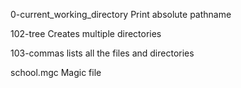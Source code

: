 0-current_working_directory
Print absolute pathname

102-tree
Creates multiple directories

103-commas
lists all the files and directories

school.mgc
Magic file
